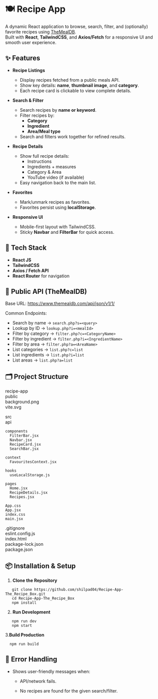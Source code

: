 # 🍽️ Recipe App

A dynamic React application to browse, search, filter, and (optionally) favorite recipes using [TheMealDB](https://www.themealdb.com/api.php).  
Built with **React**, **TailwindCSS**, and **Axios/Fetch** for a responsive UI and smooth user experience.

## ✨ Features

- **Recipe Listings**
  - Display recipes fetched from a public meals API.
  - Show key details: **name**, **thumbnail image**, and **category**.
  - Each recipe card is clickable to view complete details.

- **Search & Filter**
  - Search recipes by **name or keyword**.
  - Filter recipes by:
    - **Category**
    - **Ingredient**
    - **Area/Meal type**
  - Search and filters work together for refined results.

- **Recipe Details**
  - Show full recipe details:
    - Instructions
    - Ingredients + measures
    - Category & Area
    - YouTube video (if available)
  - Easy navigation back to the main list.

- **Favorites**
  - Mark/unmark recipes as favorites.
  - Favorites persist using **localStorage**.

- **Responsive UI**
  - Mobile-first layout with TailwindCSS.
  - Sticky **Navbar** and **FilterBar** for quick access.
    

## 🧰 Tech Stack

- **React JS**
- **TailwindCSS**
- **Axios / Fetch API**
- **React Router** for navigation


## 🔌 Public API (TheMealDB)

Base URL: https://www.themealdb.com/api/json/v1/1/

Common Endpoints:
- Search by name → `search.php?s=<query>`  
- Lookup by ID → `lookup.php?i=<mealId>`  
- Filter by category → `filter.php?c=<CategoryName>`  
- Filter by ingredient → `filter.php?i=<IngredientName>`  
- Filter by area → `filter.php?a=<AreaName>`  
- List categories → `list.php?c=list`  
- List ingredients → `list.php?i=list`  
- List areas → `list.php?a=list` 


## 🗂️ Project Structure

recipe-app  
  public  
    background.png  
    vite.svg  

  src  
    api  

    components  
      FilterBar.jsx  
      Navbar.jsx  
      RecipeCard.jsx  
      SearchBar.jsx  

    context  
      FavouritesContext.jsx  

    hooks  
      useLocalStorage.js  

    pages  
      Home.jsx  
      RecipeDetails.jsx  
      Recipes.jsx  

    App.css  
    App.jsx  
    index.css  
    main.jsx  

  .gitignore  
  eslint.config.js  
  index.html  
  package-lock.json  
  package.json  


## 📦 Installation & Setup

1. **Clone the Repository**
```
   git clone https://github.com/shilpad04/Recipe-App-The_Recipe_Box.git
   cd Recipe-App-The_Recipe_Box
   npm install
```

2. **Run Development**
```
   npm run dev 
   npm start
```

3.**Build Production**
```
  npm run build
```

## 🧯 Error Handling

- Shows user-friendly messages when:

    - API/network fails.

    - No recipes are found for the given search/filter.
    
   
   
